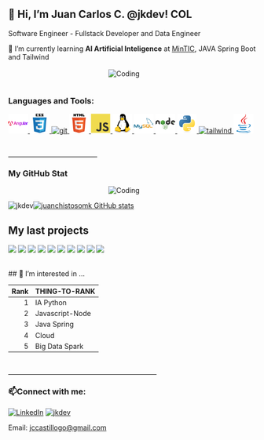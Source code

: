 
## 👋 Hi, I’m Juan Carlos C. @jkdev! COL<br>
Software Engineer - Fullstack Developer and Data Engineer<br>

🌱 I’m currently learning **AI Artificial Inteligence** at <a href="https://campus.talentotechbogota.co/auth/login" target="_blank">MinTIC</a>, JAVA Spring Boot and Tailwind
<br><br>
<img align="right" alt="Coding" width="300" src="https://i.pinimg.com/originals/81/17/8b/81178b47a8598f0c81c4799f2cdd4057.gif">

<br>
<h3 align="left">Languages and Tools:</h3>
<p align="left">
  <a href="https://reactjs.org/" target="_blank" rel="noreferrer"> <img src="https://raw.githubusercontent.com/devicons/devicon/master/icons/angular/angular-original-wordmark.svg" alt="angular" width="40" height="40"/> </a>
 <a href="https://www.w3schools.com/css/" target="_blank" rel="noreferrer"> <img src="https://raw.githubusercontent.com/devicons/devicon/master/icons/css3/css3-original-wordmark.svg" alt="css3" width="40" height="40"/> </a> <a href="https://git-scm.com/" target="_blank" rel="noreferrer"> <img src="https://www.vectorlogo.zone/logos/git-scm/git-scm-icon.svg" alt="git" width="40" height="40"/> </a> <a href="https://www.w3.org/html/" target="_blank" rel="noreferrer"> <img src="https://raw.githubusercontent.com/devicons/devicon/master/icons/html5/html5-original-wordmark.svg" alt="html5" width="40" height="40"/> </a>
 <a href="https://developer.mozilla.org/en-US/docs/Web/JavaScript" target="_blank" rel="noreferrer"> <img src="https://raw.githubusercontent.com/devicons/devicon/master/icons/javascript/javascript-original.svg" alt="javascript" width="40" height="40"/> </a> <a href="https://www.linux.org/" target="_blank" rel="noreferrer"> <img src="https://raw.githubusercontent.com/devicons/devicon/master/icons/linux/linux-original.svg" alt="linux" width="40" height="40"/> </a> <a href="https://www.mysql.com/" target="_blank" rel="noreferrer"> <img src="https://raw.githubusercontent.com/devicons/devicon/master/icons/mysql/mysql-original-wordmark.svg" alt="mysql" width="40" height="40"/> </a> <a href="https://nodejs.org" target="_blank" rel="noreferrer"> <img src="https://raw.githubusercontent.com/devicons/devicon/master/icons/nodejs/nodejs-original-wordmark.svg" alt="nodejs" width="40" height="40"/> </a> <a href="https://www.python.org" target="_blank" rel="noreferrer"> <img src="https://raw.githubusercontent.com/devicons/devicon/master/icons/python/python-original.svg" alt="python" width="40" height="40"/> </a> 
 <a href="https://tailwindcss.com/" target="_blank" rel="noreferrer"> <img src="https://www.vectorlogo.zone/logos/tailwindcss/tailwindcss-icon.svg" alt="tailwind" width="40" height="40"/> </a> 
<a href="https://www.java.com" target="_blank" rel="noreferrer"> <img src="https://raw.githubusercontent.com/devicons/devicon/master/icons/java/java-original.svg" alt="java" width="40" height="40"/> </a>
</p><br>

<hr width="36%" >

<h3 align="left">My GitHub Stat</h3>
<img align="right" alt="Coding" width="300" src="https://cdn.dribbble.com/users/1277312/screenshots/14733298/media/39b1045e593737587dd60e42c8422d1f.gif" >
<br>

<p><img align="left" src="https://github-readme-stats.vercel.app/api/top-langs/?username=juanchistosomk&size_weight=0.5&count_weight=0.5&layout=compact&show_icons=true&theme=dark" alt="jkdev" /></p>
<p>


[![juanchistosomk GitHub stats](https://github-readme-stats.vercel.app/api?username=juanchistosomk&show_icons=true&hide=stars&theme=radical)](https://github.com/juanchistosomk/github-readme-stats)


## My last projects

<a href="https://freeimage.host/i/H6pv7u1" target="_blank"><img src="https://iili.io/H6pv7u1.md.png" border="0"></a>
<a href="https://freeimage.host/i/H6pkWhu" target="_blank"><img src="https://iili.io/H6pkWhu.md.png" border="0"></a>
<a href="https://freeimage.host/i/H6pkL2p" target="_blank"><img src="https://iili.io/H6pkL2p.md.png" border="0"></a>
<a href="https://freeimage.host/i/H6pZ3s2" target="_blank"><img src="https://iili.io/H6pZ3s2.md.png" border="0"></a>
<a href="https://freeimage.host/i/H6p6IxS" target="_blank"><img src="https://iili.io/H6p6IxS.md.png" border="0"></a>
<a href="https://freeimage.host/i/H6pUlne" target="_blank"><img src="https://iili.io/H6pUlne.md.png" border="0"></a>
<a href="https://freeimage.host/i/HUrVfMx" target="_blank"><img src="https://iili.io/HUrVfMx.md.png" border="0"></a>
<a href="https://freeimage.host/i/DLb7Js" target="_blank"><img src="https://iili.io/DLb7Js.md.png" border="0"></a>
<a href="https://freeimage.host/i/DLb0zl" target="_blank"><img src="https://iili.io/DLb0zl.md.png" border="0"></a>
<a href="https://freeimage.host/i/DLb1X2" target="_blank"><img src="https://iili.io/DLb1X2.md.png" border="0"></a>

<br>
## 👀 I’m interested in ...
 
| Rank | THING-TO-RANK |
|-----:|---------------|
|     1|    IA Python  |
|     2|Javascript-Node|
|     3|  Java Spring  |
|     4|     Cloud     |
|     5|Big Data Spark |

<br>
<hr width="60%" >
<h3 align="left">📫Connect with me:</h3>
<p align="left">
<a href="https://www.linkedin.com/in/juan-carlos-castillo-gomez/" target="blank"><img align="center" src="https://raw.githubusercontent.com/rahuldkjain/github-profile-readme-generator/master/src/images/icons/Social/linked-in-alt.svg" alt="LinkedIn" height="30" width="40" /></a> 
<a href="https://instagram.com/" target="blank"><img align="center" src="https://raw.githubusercontent.com/rahuldkjain/github-profile-readme-generator/master/src/images/icons/Social/instagram.svg" alt="jkdev" height="30" width="40" /></a>

Email: jccastillogo@gmail.com
</p>



<!---
juanchistosomk/juanchistosomk is a ✨ special ✨ repository because its `README.md` (this file) appears on your GitHub profile.
You can click the Preview link to take a look at your changes.
--->
